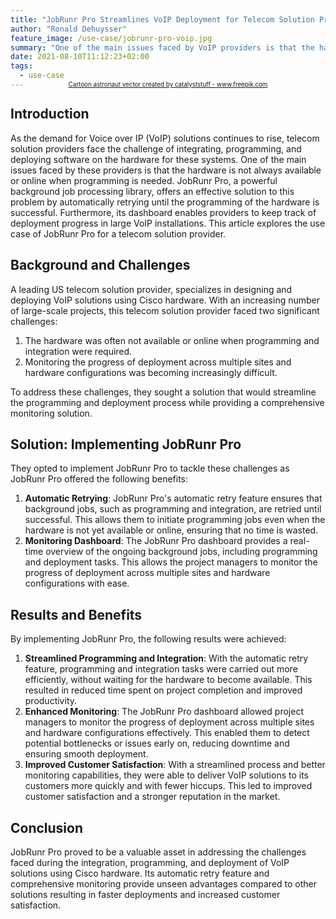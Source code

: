 ```yaml
---
title: "JobRunr Pro Streamlines VoIP Deployment for Telecom Solution Providers"
author: "Ronald Dehuysser"
feature_image: /use-case/jobrunr-pro-voip.jpg
summary: "One of the main issues faced by VoIP providers is that the hardware is not always available or online when programming is needed. JobRunr Pro, a powerful background job processing library, offers an effective solution to this problem by automatically retrying until the programming of the hardware is successful."
date: 2021-08-10T11:12:23+02:00
tags:
  - use-case
---
```

<div style="text-align: center;margin: -2em 0 2em;">
<small style="font-size: 70%;"><a href='https://www.freepik.com/vectors/cartoon-astronaut'>Cartoon astronaut vector created by catalyststuff - www.freepik.com</a></small>
</div>

## Introduction
As the demand for Voice over IP (VoIP) solutions continues to rise, telecom solution providers face the challenge of integrating, programming, and deploying software on the hardware for these systems. One of the main issues faced by these providers is that the hardware is not always available or online when programming is needed. JobRunr Pro, a powerful background job processing library, offers an effective solution to this problem by automatically retrying until the programming of the hardware is successful. Furthermore, its dashboard enables providers to keep track of deployment progress in large VoIP installations. This article explores the use case of JobRunr Pro for a telecom solution provider.

## Background and Challenges
A leading US telecom solution provider, specializes in designing and deploying VoIP solutions using Cisco hardware. With an increasing number of large-scale projects, this telecom solution provider faced two significant challenges:

1. The hardware was often not available or online when programming and integration were required.
2. Monitoring the progress of deployment across multiple sites and hardware configurations was becoming increasingly difficult.

To address these challenges, they sought a solution that would streamline the programming and deployment process while providing a comprehensive monitoring solution.

## Solution: Implementing JobRunr Pro
They opted to implement JobRunr Pro to tackle these challenges as JobRunr Pro offered the following benefits:

1. **Automatic Retrying**: JobRunr Pro's automatic retry feature ensures that background jobs, such as programming and integration, are retried until successful. This allows them to initiate programming jobs even when the hardware is not yet available or online, ensuring that no time is wasted.
2. **Monitoring Dashboard**: The JobRunr Pro dashboard provides a real-time overview of the ongoing background jobs, including programming and deployment tasks. This allows the project managers to monitor the progress of deployment across multiple sites and hardware configurations with ease.

## Results and Benefits
By implementing JobRunr Pro, the following results were achieved:

1. **Streamlined Programming and Integration**: With the automatic retry feature, programming and integration tasks were carried out more efficiently, without waiting for the hardware to become available. This resulted in reduced time spent on project completion and improved productivity.
2. **Enhanced Monitoring**: The JobRunr Pro dashboard allowed project managers to monitor the progress of deployment across multiple sites and hardware configurations effectively. This enabled them to detect potential bottlenecks or issues early on, reducing downtime and ensuring smooth deployment.
3. **Improved Customer Satisfaction**: With a streamlined process and better monitoring capabilities, they were able to deliver VoIP solutions to its customers more quickly and with fewer hiccups. This led to improved customer satisfaction and a stronger reputation in the market.

## Conclusion
JobRunr Pro proved to be a valuable asset in addressing the challenges faced during the integration, programming, and deployment of VoIP solutions using Cisco hardware. Its automatic retry feature and comprehensive monitoring provide unseen advantages compared to other solutions resulting in faster deployments and increased customer satisfaction.
